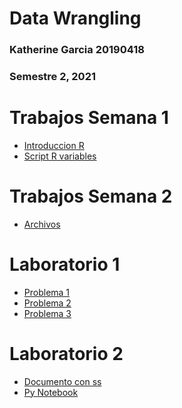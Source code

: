 # Data Wrangling 
### Katherine Garcia 20190418
### Semestre 2, 2021

# Trabajos Semana 1
- [Introduccion R](https://github.com/katherineggs/dataWrangling/tree/main/introduccionR)
- [Script R variables](https://github.com/katherineggs/dataWrangling/blob/main/introduccionR/Variables.R)

# Trabajos Semana 2
- [Archivos](https://github.com/katherineggs/dataWrangling/tree/main/Semana2)

# Laboratorio 1
- [Problema 1](https://github.com/katherineggs/dataWrangling/tree/main/Laboratorio_1/Problema%201)
- [Problema 2](https://github.com/katherineggs/dataWrangling/tree/main/Laboratorio_1/Problema%202)
- [Problema 3](https://github.com/katherineggs/dataWrangling/tree/main/Laboratorio_1/Problema%203)

# Laboratorio 2
- [Documento con ss]()
- [Py Notebook]()